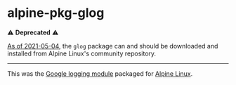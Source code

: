 # alpine-pkg-glog

:warning: **Deprecated** :warning:

[As of 2021-05-04](https://github.com/alpinelinux/aports/commit/c25075735b950f455d828e1a93de56cb6cd4032c),
the `glog` package can and should be downloaded and installed from Alpine Linux's community repository.

---

This was the [Google logging module][glog] packaged for [Alpine Linux][alpine-linux].

[alpine-linux]: https://www.alpinelinux.org
[glog]: https://github.com/google/glog
